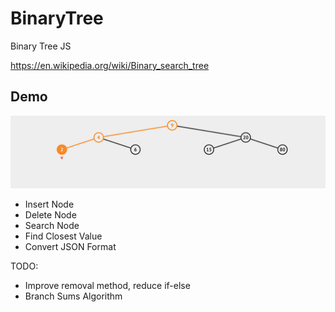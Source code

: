 # BinaryTree
Binary Tree JS

https://en.wikipedia.org/wiki/Binary_search_tree

## Demo
![Demo](bst.jpg)

- Insert Node
- Delete Node
- Search Node
- Find Closest Value
- Convert JSON Format

TODO: 
- Improve removal method, reduce if-else
- Branch Sums Algorithm
